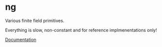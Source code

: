 # ng

Various finite field primitives. 

Everything is slow, non-constant and for reference implmenentations only!

[Documentation](https://nikvolf.github.io/ng/)
